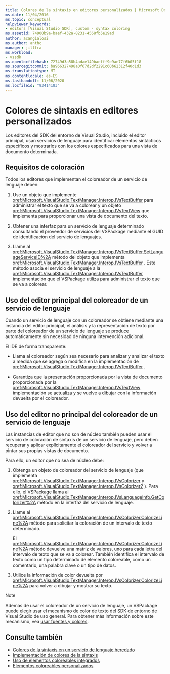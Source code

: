 ```yaml
---
title: Colores de la sintaxis en editores personalizados | Microsoft Docs
ms.date: 11/04/2016
ms.topic: conceptual
helpviewer_keywords:
- editors [Visual Studio SDK], custom - syntax coloring
ms.assetid: 74900b9a-baef-432a-8231-4568fb5e19ad
author: acangialosi
ms.author: anthc
manager: jillfra
ms.workload:
- vssdk
ms.openlocfilehash: 72749d3a58b4adae149baefff9e9ae77f6b05f18
ms.sourcegitcommit: ba966327498a0f67d2df2291c60b62312f40d1d3
ms.translationtype: MT
ms.contentlocale: es-ES
ms.lasthandoff: 11/06/2020
ms.locfileid: "93414183"
---
```

# <a name="syntax-coloring-in-custom-editors"></a>Colores de sintaxis en editores personalizados
Los editores del SDK del entorno de Visual Studio, incluido el editor principal, usan servicios de lenguaje para identificar elementos sintácticos específicos y mostrarlos con los colores especificados para una vista de documento determinada.

## <a name="colorization-requirements"></a>Requisitos de coloración
 Todos los editores que implementan el coloreador de un servicio de lenguaje deben:

1. Use un objeto que implemente <xref:Microsoft.VisualStudio.TextManager.Interop.IVsTextBuffer> para administrar el texto que se va a colorear y un objeto <xref:Microsoft.VisualStudio.TextManager.Interop.IVsTextView> que implementa para proporcionar una vista de documento del texto.

2. Obtener una interfaz para un servicio de lenguaje determinado consultando el proveedor de servicios del VSPackage mediante el GUID de identificación del servicio de lenguajes.

3. Llame al <xref:Microsoft.VisualStudio.TextManager.Interop.IVsTextBuffer.SetLanguageServiceID%2A> método del objeto que implementa <xref:Microsoft.VisualStudio.TextManager.Interop.IVsTextBuffer> . Este método asocia el servicio de lenguaje a la <xref:Microsoft.VisualStudio.TextManager.Interop.IVsTextBuffer> implementación que el VSPackage utiliza para administrar el texto que se va a colorear.

## <a name="core-editor-usage-of-a-language-services-colorizer"></a>Uso del editor principal del coloreador de un servicio de lenguaje
 Cuando un servicio de lenguaje con un coloreador se obtiene mediante una instancia del editor principal, el análisis y la representación de texto por parte del coloreador de un servicio de lenguaje se produce automáticamente sin necesidad de ninguna intervención adicional.

 El IDE de forma transparente:

- Llama al coloreador según sea necesario para analizar y analizar el texto a medida que se agrega o modifica en la implementación de <xref:Microsoft.VisualStudio.TextManager.Interop.IVsTextBuffer> .

- Garantiza que la presentación proporcionada por la vista de documento proporcionada por la <xref:Microsoft.VisualStudio.TextManager.Interop.IVsTextView> implementación se actualiza y se vuelve a dibujar con la información devuelta por el coloreador.

## <a name="non-core-editor-usage-of-a-language-services-colorizer"></a>Uso del editor no principal del coloreador de un servicio de lenguaje
 Las instancias de editor que no son de núcleo también pueden usar el servicio de coloración de sintaxis de un servicio de lenguaje, pero deben recuperar y aplicar explícitamente el coloreador del servicio y volver a pintar sus propias vistas de documento.

 Para ello, un editor que no sea de núcleo debe:

1. Obtenga un objeto de coloreador del servicio de lenguaje (que implementa <xref:Microsoft.VisualStudio.TextManager.Interop.IVsColorizer> y <xref:Microsoft.VisualStudio.TextManager.Interop.IVsColorizer2> ). Para ello, el VSPackage llama al <xref:Microsoft.VisualStudio.TextManager.Interop.IVsLanguageInfo.GetColorizer%2A> método en la interfaz del servicio de lenguaje.

2. Llame al <xref:Microsoft.VisualStudio.TextManager.Interop.IVsColorizer.ColorizeLine%2A> método para solicitar la coloración de un intervalo de texto determinado.

     El <xref:Microsoft.VisualStudio.TextManager.Interop.IVsColorizer.ColorizeLine%2A> método devuelve una matriz de valores, uno para cada letra del intervalo de texto que se va a colorear. También identifica el intervalo de texto como un tipo determinado de elemento coloreable, como un comentario, una palabra clave o un tipo de datos.

3. Utilice la información de color devuelta por <xref:Microsoft.VisualStudio.TextManager.Interop.IVsColorizer.ColorizeLine%2A> para volver a dibujar y mostrar su texto.

> [!NOTE]
> Además de usar el coloreador de un servicio de lenguaje, un VSPackage puede elegir usar el mecanismo de color de texto del SDK de entorno de Visual Studio de uso general. Para obtener más información sobre este mecanismo, vea [usar fuentes y colores](/previous-versions/visualstudio/visual-studio-2015/extensibility/using-fonts-and-colors?preserve-view=true&view=vs-2015).

## <a name="see-also"></a>Consulte también

- [Colores de la sintaxis en un servicio de lenguaje heredado](../extensibility/internals/syntax-coloring-in-a-legacy-language-service.md)
- [Implementación de colores de la sintaxis](../extensibility/internals/implementing-syntax-coloring.md)
- [Uso de elementos coloreables integrados](../extensibility/internals/how-to-use-built-in-colorable-items.md)
- [Elementos coloreables personalizados](../extensibility/internals/custom-colorable-items.md)